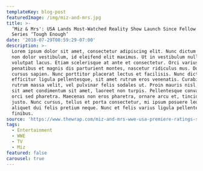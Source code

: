 ```yaml
---
templateKey: blog-post
featuredImage: /img/miz-and-mrs.jpg
title: >-
  ‘Miz & Mrs': USA Lands Most-Watched Reality Show Launch Since Fellow WWE
  Series ‘Tough Enough’
date: '2018-07-29T08:59:29-07:00'
description: >-
  Lorem ipsum dolor sit amet, consectetur adipiscing elit. Nunc dictum libero
  non dolor vestibulum, id eleifend elit maximus. Ut in vestibulum nulla, non
  volutpat lacus. Etiam scelerisque at ante et consectetur. Orci varius natoque
  penatibus et magnis dis parturient montes, nascetur ridiculus mus. Donec a
  cursus sapien. Nunc porttitor placerat lectus et facilisis. Nunc dictum leo
  efficitur ligula pellentesque, sit amet rutrum eros venenatis. Curabitur
  rutrum massa velit, vel pulvinar felis sodales ut. Proin mauris nisl, faucibus
  sit amet condimentum sit amet, laoreet non turpis. Pellentesque convallis et
  orci sed pharetra. Maecenas non eros pharetra, ornare arcu et, tincidunt
  justo. Nunc cursus, tellus et porta consectetur, mi ipsum posuere leo, vel
  aliquet dui felis pretium neque. Nunc et felis varius ligula pellentesque
  finibus.
source: 'https://www.thewrap.com/miz-and-mrs-wwe-usa-premiere-ratings-smackdown/'
tags:
  - Entertainment
  - WWE
  - TV
  - Miz
featured: false
carousel: true
---
```


